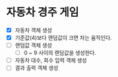 # 자동차 경주 게임
- [x] 자동차 객체 생성
 - [x] 기준값(4)보다 랜덤값이 크면 차는 움직인다.
- [ ] 랜덤값 객체 생성
  - [ ] 0 ~ 9 사이의 랜덤값을 생성한다. 
- [ ] 자동차 대수, 회수 입력 객체 생성
- [ ] 결과 출력 객체 생성